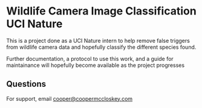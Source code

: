 # Wildlife Camera Image Classification UCI Nature

This is a project done as a UCI Nature intern to help remove false triggers from wildlife camera data and hopefully classify the different species found.

Further documentation, a protocol to use this work, and a guide for maintainance will hopefully become available as the project progresses


## Questions

For support, email cooper@coopermccloskey.com 
